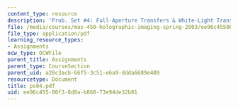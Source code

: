 ```yaml
---
content_type: resource
description: 'Prob. Set #4: Full-Aperture Transfers & White-Light Transmission Holograms'
file: /media/courses/mas-450-holographic-imaging-spring-2003/ee96c45506f38d8ab86873e94de32b81_ps04.pdf
file_type: application/pdf
learning_resource_types:
- Assignments
ocw_type: OCWFile
parent_title: Assignments
parent_type: CourseSection
parent_uid: a28c3acb-66f5-3c51-e6a9-ddda6689e409
resourcetype: Document
title: ps04.pdf
uid: ee96c455-06f3-8d8a-b868-73e94de32b81
---
```

